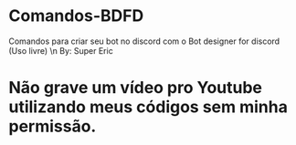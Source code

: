 # Comandos-BDFD
Comandos para criar seu bot no discord com o Bot designer for discord
(Uso livre) \n
By: Super Eric

# Não grave um vídeo pro Youtube utilizando meus códigos sem minha permissão.
